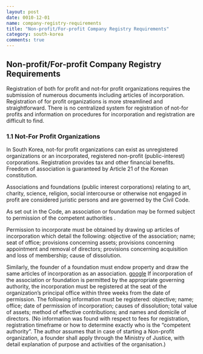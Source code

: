 ```yaml
---
layout: post
date: 0010-12-01
name: company-registry-requirements
title: "Non-profit/For-profit Company Registry Requirements"
category: south-korea
comments: true
---
```


## Non-profit/For-profit Company Registry Requirements

Registration of both for profit and not-for profit organizations requires the submission of numerous documents including articles of incorporation. Registration of for profit organizations is more streamlined and straightforward. There is no centralized system for registration of not-for profits and information on procedures for incorporation and registration are difficult to find.

### 1.1 Not-For Profit Organizations 

In South Korea, not-for profit organizations can exist as unregistered organizations or an incorporated, registered non-profit (public-interest) corporations. Registration provides tax and other financial benefits. Freedom of association is guaranteed by Article 21 of the Korean constitution. 

Associations and foundations (public interest corporations) relating to art, charity, science, religion, social intercourse or otherwise not engaged in profit are considered juristic persons and are governed by the Civil Code. 

As set out in the Code, an association or foundation may be formed subject to permission of the competent authorities . 

Permission to incorporate must be obtained by drawing up articles of incorporation which detail the following: objective of the association; name; seat of office; provisions concerning assets; provisions concerning appointment and removal of directors; provisions concerning acquisition and loss of membership; cause of dissolution.  

Similarly, the founder of a foundation must endow property and draw the same articles of incorporation as an association. 
[google](www.google.com)
If incorporation of the association or foundation is permitted by the appropriate governing authority, the incorporation must be registered at the seat of the organization’s principal office within three weeks from the date of permission. The following information must be registered: objective; name; office; date of permission of incorporation; causes of dissolution; total value of assets; method of effective contributions; and names and domicile of directors.  (No information was found with respect to fees for registration, registration timeframe or how to determine exactly who is the “competent authority”. The author assumes that in case of starting a Non-profit organization, a founder shall apply through the Ministry of Justice, with detail explanation of purpose and activities of the organisation.)  
 







